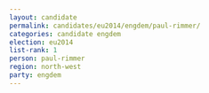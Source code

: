 ```yaml
---
layout: candidate
permalink: candidates/eu2014/engdem/paul-rimmer/
categories: candidate engdem
election: eu2014
list-rank: 1
person: paul-rimmer
region: north-west
party: engdem
---
```

